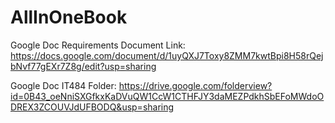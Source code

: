 # AllInOneBook
Google Doc Requirements Document Link: https://docs.google.com/document/d/1uyQXJ7Toxy8ZMM7kwtBpi8H58rQejbNvf77gEXr7Z8g/edit?usp=sharing

Google Doc IT484 Folder:
https://drive.google.com/folderview?id=0B43_oeNniSXGfkxKaDVuQW1CcW1CTHFJY3daMEZPdkhSbEFoMWdoODREX3ZCOUVJdUFBODQ&usp=sharing